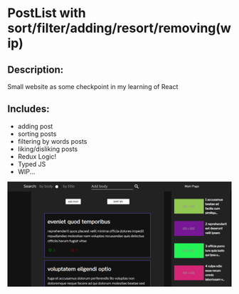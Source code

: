 # PostList with sort/filter/adding/resort/removing(wip)
## Description:
  Small website as some checkpoint in my learning of React
## Includes:
- adding post
- sorting posts
- filtering by words posts
- liking/disliking posts
- Redux Logic!
- Typed JS
- WIP...

![preview](https://raw.githubusercontent.com/dehwyy/src/imgSrc/RRT1.png)
